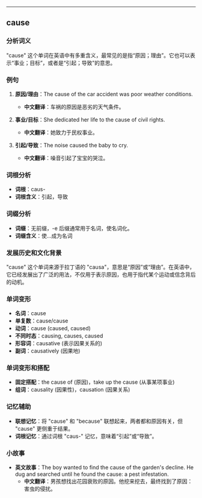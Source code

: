 
---------------
## cause
### 分析词义
"cause" 这个单词在英语中有多重含义，最常见的是指“原因；理由”。它也可以表示“事业；目标”，或者是“引起；导致”的意思。

### 例句
1. **原因/理由**：The cause of the car accident was poor weather conditions.
   - **中文翻译**：车祸的原因是恶劣的天气条件。

2. **事业/目标**：She dedicated her life to the cause of civil rights.
   - **中文翻译**：她致力于民权事业。

3. **引起/导致**：The noise caused the baby to cry.
   - **中文翻译**：噪音引起了宝宝的哭泣。

### 词根分析
- **词根**：caus-
- **词根含义**：引起，导致

### 词缀分析
- **词缀**：无前缀，-e 后缀通常用于名词，使名词化。
- **词缀含义**：使...成为名词

### 发展历史和文化背景
"cause" 这个单词来源于拉丁语的 "causa"，意思是“原因”或“理由”。在英语中，它已经发展出了广泛的用法，不仅用于表示原因，也用于指代某个运动或信念背后的动机。

### 单词变形
- **名词**：cause
- **单复数**：cause/cause
- **动词**：cause (caused, caused)
- **不同时态**：causing, causes, caused
- **形容词**：causative (表示因果关系的)
- **副词**：causatively (因果地)

### 单词变形和搭配
- **固定搭配**：the cause of (原因)，take up the cause (从事某项事业)
- **组词**：causality (因果性)，causation (因果关系)

### 记忆辅助
- **联想记忆**：将 "cause" 和 "because" 联想起来，两者都和原因有关，但 "cause" 更侧重于结果。
- **词根记忆**：通过词根 "caus-" 记忆，意味着“引起”或“导致”。

### 小故事
- **英文故事**：The boy wanted to find the cause of the garden's decline. He dug and searched until he found the cause: a pest infestation.
  - **中文翻译**：男孩想找出花园衰败的原因。他挖来挖去，最终找到了原因：害虫的侵扰。

